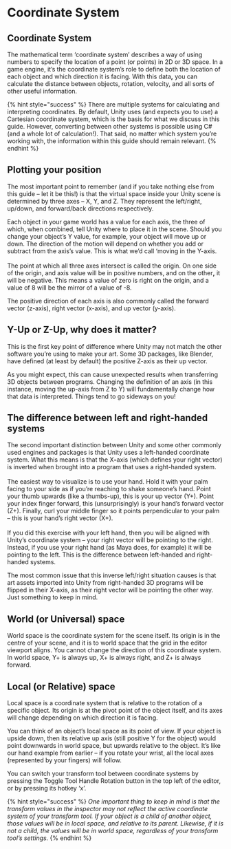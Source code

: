 # Coordinate System

## C**oordinate System**

The mathematical term ‘coordinate system’ describes a way of using numbers to specify the location of a point (or points) in 2D or 3D space. In a game engine, it’s the coordinate system’s role to define both the location of each object and which direction it is facing. With this dat&#x61;**,** you can calculate the distance between objects, rotation, velocity, and all sorts of other useful information.

{% hint style="success" %}
There are multiple systems for calculating and interpreting coordinates. By default, Unity uses (and expects you to use) a Cartesian coordinate system, which is the basis for what we discuss in this guide. However, converting between other systems is possible using C# (and a whole lot of calculation!). That said, no matter which system you’re working with, the information within this guide should remain relevant.
{% endhint %}

## **Plotting your position**

The most important point to remember (and if you take nothing else from this guide – let it be this!) is that the virtual space inside your Unity scene is determined by three axes – X, Y, and Z. They represent the left/right, up/down, and forward/back directions respectively.

Each object in your game world has a value for each axis, the three of which, when combined, tell Unity where to place it in the scene. Should you change your object’s Y value, for example, your object will move up or down. The direction of the motion will depend on whether you add or subtract from the axis’s value. This is what we’d call ‘moving in the Y-axis.\
\
The point at which all three axes intersect is called the origin. On one side of the origin, and axis value will be in positive numbers, and on the othe&#x72;**,** it will be negative. This means a value of zero is right on the origin, and a value of 8 will be the mirror of a value of -8.

The positive direction of each axis is also commonly called the forward vector (z-axis), right vector (x-axis), and up vector (y-axis).

## **Y-Up or Z-Up, why does it matter?**

This is the first key point of difference where Unity may not match the other software you’re using to make your art. Some 3D packages, like Blender, have defined (at least by default) the positive Z-axis as their up vector.

As you might expect, this can cause unexpected results when transferring 3D objects between programs. Changing the definition of an axis (in this instance, moving the up-axis from Z to Y) will fundamentally change how that data is interpreted. Things tend to go sideways on you!

## **The difference between left and right-handed systems**

The second important distinction between Unity and some other commonly used engines and packages is that Unity uses a left-handed coordinate system. What this means is that the &#x58;**-**&#x61;xis (which defines your right vector) is inverted when brought into a program that uses a right-handed system.\
\
The easiest way to visualize is to use your hand. Hold it with your palm facing to your side as if you’re reaching to shake someone’s hand. Point your thumb upwards (like a thumbs-up), this is your up vector (Y+). Point your index finger forward, this (unsurprisingly) is your hand’s forward vector (Z+). Finally, curl your middle finger so it points perpendicular to your palm – this is your hand’s right vector (X+).\
\
If you did this exercise with your left hand, then you will be aligned with Unity’s coordinate system – your right vector will be pointing to the right. Instead, if you use your right hand (as Maya does, for example) it will be pointing to the left. This is the difference between left-handed and right-handed systems.

The most common issue that this inverse left/right situation causes is that art assets imported into Unity from right-handed 3D programs will be flipped in their X-axis, as their right vector will be pointing the other way. Just something to keep in mind.

## **World (or Universal) space**

World space is the coordinate system for the scene itself. Its origin is in the centre of your scene, and it is to world space that the grid in the editor viewport aligns. You cannot change the direction of this coordinate system. In world space, Y+ is always up, X+ is always right, and Z+ is always forward.

## **Local (or Relative) space**

Local space is a coordinate system that is relative to the rotation of a specific object. Its origin is at the pivot point of the object itself, and its axes will change depending on which direction it is facing.

You can think of an object’s local space as its point of view. If your object is upside down, then its relative up axis (still positive Y for the object) would point downwards in world space, but upwards relative to the object. It’s like our hand example from earlier – if you rotate your wrist, all the local axes (represented by your fingers) will follow.

You can switch your transform tool between coordinate systems by pressing the Toggle Tool Handle Rotation button in the top left of the editor, or by pressing its hotkey ‘x’.

{% hint style="success" %}
_One important thing to keep in mind is that the transform values in the inspector may not reflect the active coordinate system of your transform tool. If your object is a child of another object, those values will be in local space, and relative to its parent. Likewise, if it is not a child, the values will be in world space, regardless of your transform tool’s settings._
{% endhint %}
